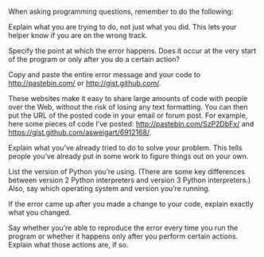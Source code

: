 When asking programming questions, remember to do the following:

Explain what you are trying to do, not just what you did. This lets your helper know if you are on the wrong track.

    
Specify the point at which the error happens. Does it occur at the very start of the program or only after you do a certain action?

Copy and paste the entire error message and your code to http://pastebin.com/ or http://gist.github.com/.

These websites make it easy to share large amounts of code with people over the Web, without the risk of losing any text formatting. You can then put the URL of the posted code in your email or forum post. For example, here some pieces of code I’ve posted: http://pastebin.com/SzP2DbFx/ and https://gist.github.com/asweigart/6912168/.

Explain what you’ve already tried to do to solve your problem. This tells people you’ve already put in some work to figure things out on your own.

List the version of Python you’re using. (There are some key differences between version 2 Python interpreters and version 3 Python interpreters.) Also, say which operating system and version you’re running.

If the error came up after you made a change to your code, explain exactly what you changed.

Say whether you’re able to reproduce the error every time you run the program or whether it happens only after you perform certain actions. Explain what those actions are, if so.

